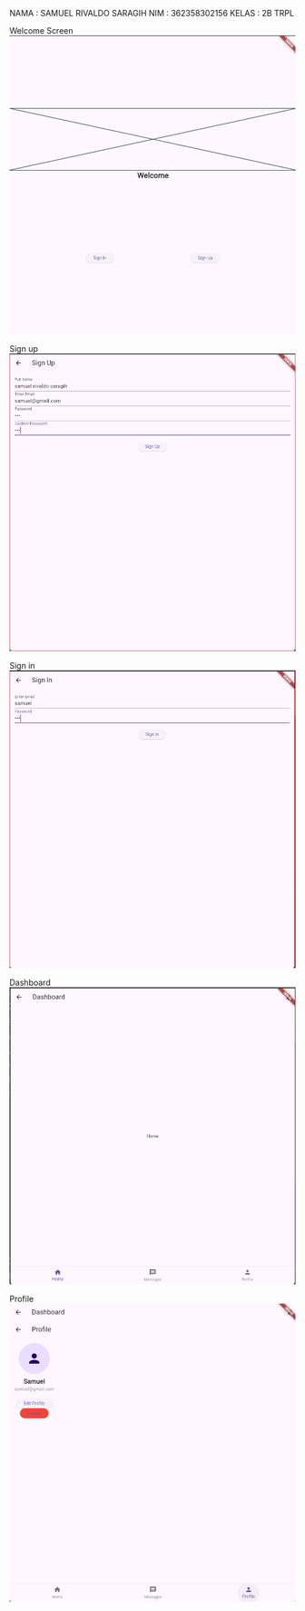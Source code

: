 NAMA    : SAMUEL RIVALDO SARAGIH
NIM     : 362358302156
KELAS   : 2B TRPL

Welcome Screen
![gambar](image.png)

Sign up
![gambar](image-1.png)

Sign in
![gambar](image-2.png)

Dashboard
![gambar](image-3.png)

Profile
![gambar](image-4.png)
